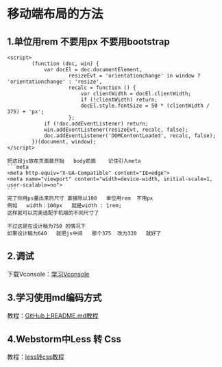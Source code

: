 # 移动端布局的方法		
## 1.单位用rem   不要用px   不要用bootstrap   
```
<script>
        (function (doc, win) {
            var docEl = doc.documentElement,
                    resizeEvt = 'orientationchange' in window ? 'orientationchange' : 'resize',
                    recalc = function () {
                        var clientWidth = docEl.clientWidth;
                        if (!clientWidth) return;
                        docEl.style.fontSize = 50 * (clientWidth / 375) + 'px';
                    };
            if (!doc.addEventListener) return;
            win.addEventListener(resizeEvt, recalc, false);
            doc.addEventListener('DOMContentLoaded', recalc, false);
        })(document, window);
</script>
```

	把这段js放在页面最开始   body前面    记住引入meta
	```meta
	<meta http-equiv="X-UA-Compatible" content="IE=edge">
	<meta name="viewport" content="width=device-width, initial-scale=1, user-scalable=no">
	```
	完了你用ps量出来的尺寸 直接除以100   单位用rem  不用px   
	例如   width：100px   就是width : 1rem;
	这样就可以完美适配手机端的不同尺寸了   

	不过这是在设计稿为750 的情况下   
	如果设计稿为640   就把js中间   那个375  改为320   就好了
	
## 2.调试
下载Vconsole：[学习Vconsole](http://blog.csdn.net/aaa333qwe/article/details/78261442)
	 
## 3.学习使用md编码方式
教程：[GitHub上README.md教程](http://blog.csdn.net/kaitiren/article/details/38513715)

## 4.Webstorm中Less 转 Css 
教程：[less转css教程](http://blog.csdn.net/lhtzbj12/article/details/54882683)
